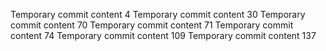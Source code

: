 Temporary commit content 4
Temporary commit content 30
Temporary commit content 70
Temporary commit content 71
Temporary commit content 74
Temporary commit content 109
Temporary commit content 137
